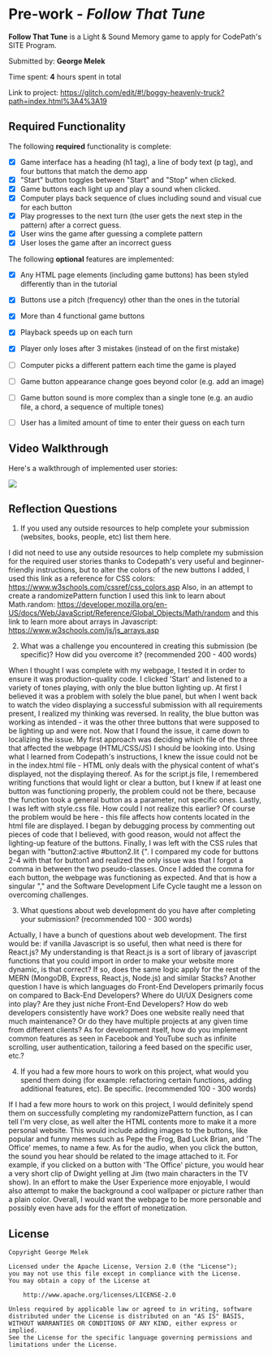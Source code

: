 # Pre-work - _Follow That Tune_

**Follow That Tune** is a Light & Sound Memory game to apply for CodePath's SITE Program.

Submitted by: **George Melek**

Time spent: **4** hours spent in total

Link to project: https://glitch.com/edit/#!/boggy-heavenly-truck?path=index.html%3A4%3A19

## Required Functionality

The following **required** functionality is complete:

- [x] Game interface has a heading (h1 tag), a line of body text (p tag), and four buttons that match the demo app
- [x] "Start" button toggles between "Start" and "Stop" when clicked.
- [x] Game buttons each light up and play a sound when clicked.
- [x] Computer plays back sequence of clues including sound and visual cue for each button
- [x] Play progresses to the next turn (the user gets the next step in the pattern) after a correct guess.
- [x] User wins the game after guessing a complete pattern
- [x] User loses the game after an incorrect guess

The following **optional** features are implemented:

- [x] Any HTML page elements (including game buttons) has been styled differently than in the tutorial
- [x] Buttons use a pitch (frequency) other than the ones in the tutorial
- [x] More than 4 functional game buttons
- [x] Playback speeds up on each turn
- [x] Player only loses after 3 mistakes (instead of on the first mistake)
- [ ] Computer picks a different pattern each time the game is played
- [ ] Game button appearance change goes beyond color (e.g. add an image)
- [ ] Game button sound is more complex than a single tone (e.g. an audio file, a chord, a sequence of multiple tones)
- [ ] User has a limited amount of time to enter their guess on each turn


## Video Walkthrough

Here's a walkthrough of implemented user stories:

![](https://i.imgur.com/zbTbdKN.gif)


## Reflection Questions

1. If you used any outside resources to help complete your submission (websites, books, people, etc) list them here.

I did not need to use any outside resources to help complete my submission for the required user stories thanks to Codepath's very useful and beginner-friendly instructions, but to alter the colors of the new buttons I added, I used this link as a reference for CSS colors: https://www.w3schools.com/cssref/css_colors.asp
Also, in an attempt to create a randomizePattern function I used this link to learn about Math.random: https://developer.mozilla.org/en-US/docs/Web/JavaScript/Reference/Global_Objects/Math/random and this link to learn more about arrays in Javascript: https://www.w3schools.com/js/js_arrays.asp

2. What was a challenge you encountered in creating this submission (be specific)? How did you overcome it? (recommended 200 - 400 words)

When I thought I was complete with my webpage, I tested it in order to ensure it was production-quality code. I clicked 'Start' and listened to a variety of tones playing, with only the blue button lighting up. At first I believed it was a problem with solely the blue panel, but when I went back to watch the video displaying a successful submission with all requirements present, I realized my thinking was reversed. In reality, the blue button was working as intended - it was the other three buttons that were supposed to be lighting up and were not. Now that I found the issue, it came down to localizing the issue. My first approach was deciding which file of the three that affected the webpage (HTML/CSS/JS) I should be looking into. Using what I learned from Codepath's instructions, I knew the issue could not be in the index.html file - HTML only deals with the physical content of what's displayed, not the displaying thereof. As for the script.js file, I remembered writing functions that would light or clear a button, but I knew if at least one button was functioning properly, the problem could not be there, because the function took a general button as a parameter, not specific ones. Lastly, I was left with style.css file. How could I not realize this earlier? Of course the problem would be here - this file affects how contents located in the html file are displayed. I began by debugging process by commenting out pieces of code that I believed, with good reason, would not affect the lighting-up feature of the buttons. Finally, I was left with the CSS rules that began with "button2:active #button2.lit {". I compared my code for buttons 2-4 with that for button1 and realized the only issue was that I forgot a comma in between the two pseudo-classes. Once I added the comma for each button, the webpage was functioning as expected. And that is how a singular "," and the Software Development Life Cycle taught me a lesson on overcoming challenges.

3. What questions about web development do you have after completing your submission? (recommended 100 - 300 words)

Actually, I have a bunch of questions about web development. The first would be: if vanilla Javascript is so useful, then what need is there for React.js? My understanding is that React.js is a sort of library of javascript functions that you could import in order to make your website more dynamic, is that correct? If so, does the same logic apply for the rest of the MERN (MongoDB, Express, React.js, Node.js) and similar Stacks? Another question I have is which languages do Front-End Developers primarily focus on compared to Back-End Developers? Where do UI/UX Designers come into play? Are they just niche Front-End Developers? How do web developers consistently have work? Does one website really need that much maintenance? Or do they have multiple projects at any given time from different clients? As for development itself, how do you implement common features as seen in Facebook and YouTube such as infinite scrolling, user authentication, tailoring a feed based on the specific user, etc.?

4. If you had a few more hours to work on this project, what would you spend them doing (for example: refactoring certain functions, adding additional features, etc). Be specific. (recommended 100 - 300 words)

If I had a few more hours to work on this project, I would definitely spend them on successfully completing my randomizePattern function, as I can tell I'm very close, as well alter the HTML contents more to make it a more personal website. This would include adding images to the buttons, like popular and funny memes such as Pepe the Frog, Bad Luck Brian, and 'The Office' memes, to name a few. As for the audio, when you click the button, the sound you hear should be related to the image attached to it. For example, if you clicked on a button with 'The Office' picture, you would hear a very short clip of Dwight yelling at Jim (two main characters in the TV show). In an effort to make the User Experience more enjoyable, I would also attempt to make the background a cool wallpaper or picture rather than a plain color. Overall, I would want the webpage to be more personable and possibly even have ads for the effort of monetization.

## License

    Copyright George Melek

    Licensed under the Apache License, Version 2.0 (the "License");
    you may not use this file except in compliance with the License.
    You may obtain a copy of the License at

        http://www.apache.org/licenses/LICENSE-2.0

    Unless required by applicable law or agreed to in writing, software
    distributed under the License is distributed on an "AS IS" BASIS,
    WITHOUT WARRANTIES OR CONDITIONS OF ANY KIND, either express or implied.
    See the License for the specific language governing permissions and
    limitations under the License.
